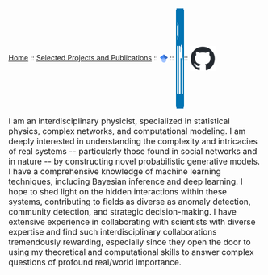 <!-- [Home](index.md) :: [Selected Publications](pub.md) :: [![Google Scholar](pngwing.png)](https://scholar.google.com/citations?user=H-9OPuIAAAAJ&hl=en) :: [![LinkedIn](LinkedIn_logo_initials.png)](https://linkedin.com/in/hadiseh-safdari-238540153)  :: [CV](Hadiseh_Safdari_CV.pdf)  -->

<!-- [Home](index.md) :: [Selected Publications](pub.md) :: [<img src="pngwing.png" alt="LinkedIn" class="logo">](https://scholar.google.com/citations?user=H-9OPuIAAAAJ&hl=en) :: [<img src="LinkedIn_logo_initials.png" alt="LinkedIn" class="logo">](https://linkedin.com/in/hadiseh-safdari-238540153) :: [CV](Hadiseh_Safdari_CV.pdf) -->

<!-- [Home](index.md) :: [Selected Projects and Publications](pub.md) :: [<img src="pngwing.png" alt="Google Scholar" style="width: 16px; height: 16px; vertical-align: middle;">](https://scholar.google.com/citations?user=H-9OPuIAAAAJ&hl=en) :: [<img src="LinkedIn_logo_initials.png" alt="LinkedIn" style="width: 16px; height: 16px; vertical-align: middle;">](https://linkedin.com/in/hadiseh-safdari-238540153) :: [CV](Safdari_CV.pdf) -->


[Home](index.md) :: [Selected Projects and Publications](pub.md) :: [<img src="pngwing.png" alt="Google Scholar" style="width: 16px; height: 16px; vertical-align: middle;">](https://scholar.google.com/citations?user=H-9OPuIAAAAJ&hl=en) :: [<img src="LinkedIn_logo_initials.png" alt="LinkedIn" style="width: 16px; height: 200px; vertical-align: middle;">](https://linkedin.com/in/hadiseh-safdari-238540153):: [<img src="github-mark.png" alt="GitHub" style="width: 50px; height: 50px; vertical-align: middle;">](https://github.com/hds-safdari)



<div style="font-size: 16px;"> 
I am an interdisciplinary physicist, specialized in statistical physics, complex networks, and computational modeling. I am deeply interested in understanding the complexity and intricacies of real systems -- particularly those found in social networks and in nature -- by constructing novel probabilistic generative models. I have a comprehensive knowledge of machine learning techniques, including Bayesian inference and deep learning. I hope to shed light on the hidden interactions within these systems, contributing to fields as diverse as anomaly detection, community detection, and strategic decision-making. I have extensive experience in collaborating with scientists with diverse expertise and find such interdisciplinary collaborations tremendously rewarding, especially since they open the door to using my theoretical and computational skills to answer complex questions of profound real/world importance. 
</div>


<!-- ![Image](./figures/scene.jpg) -->

<!-- A photo from a cozy hotel in Titisee-Neustadt, taken in Winter 2024. -->



